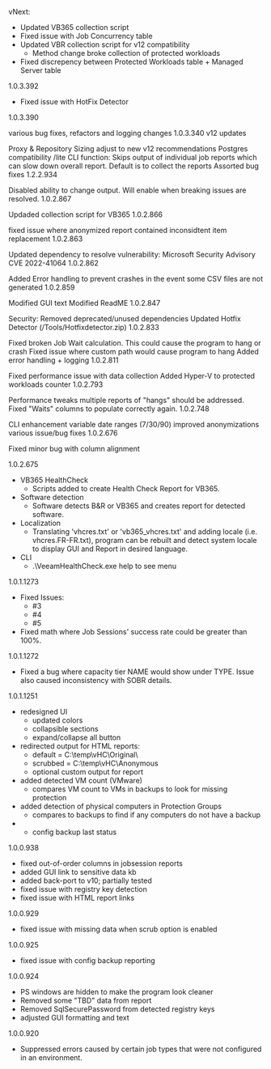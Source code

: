 ﻿vNext:
- Updated VB365 collection script
- Fixed issue with Job Concurrency table
- Updated VBR collection script for v12 compatibility
	- Method change broke collection of protected workloads
- Fixed discrepency between Protected Workloads table + Managed Server table

1.0.3.392
- Fixed issue with HotFix Detector

1.0.3.390

various bug fixes, refactors and logging changes
1.0.3.340 v12 updates

Proxy & Repository Sizing adjust to new v12 recommendations
Postgres compatibility
/lite CLI function: Skips output of individual job reports which can slow down overall report. Default is to collect the reports
Assorted bug fixes
1.2.2.934

Disabled ability to change output. Will enable when breaking issues are resolved.
1.0.2.867

Updaded collection script for VB365
1.0.2.866

fixed issue where anonymized report contained inconsidtent item replacement
1.0.2.863

Updated dependency to resolve vulnerability: Microsoft Security Advisory CVE 2022-41064
1.0.2.862

Added Error handling to prevent crashes in the event some CSV files are not generated
1.0.2.859

Modified GUI text
Modified ReadME
1.0.2.847

Security:
Removed deprecated/unused dependencies
Updated Hotfix Detector (/Tools/Hotfixdetector.zip)
1.0.2.833

Fixed broken Job Wait calculation. This could cause the program to hang or crash
Fixed issue where custom path would cause program to hang
Added error handling + logging
1.0.2.811

Fixed performance issue with data collection
Added Hyper-V to protected workloads counter
1.0.2.793

Performance tweaks
multiple reports of "hangs" should be addressed.
Fixed "Waits" columns to populate correctly again.
1.0.2.748

CLI enhancement
variable date ranges (7/30/90)
improved anonymizations
various issue/bug fixes
1.0.2.676

Fixed minor bug with column alignment

1.0.2.675
- VB365 HealthCheck
	- Scripts added to create Health Check Report for VB365.
- Software detection
	- Software detects B&R or VB365 and creates report for detected software.
- Localization
	- Translating 'vhcres.txt' or 'vb365_vhcres.txt' and adding locale (i.e. vhcres.FR-FR.txt), program can be rebuilt and detect system locale to display GUI and Report in desired language.
- CLI
	- .\VeeamHealthCheck.exe help to see menu


1.0.1.1273
- Fixed Issues:
 	- #3
	- #4
 	- #5
- Fixed math where Job Sessions' success rate could be greater than 100%.

1.0.1.1272
- Fixed a bug where capacity tier NAME would show under TYPE. Issue also caused inconsistency with SOBR details.

1.0.1.1251
- redesigned UI
	- updated colors
	- collapsible sections
	- expand/collapse all button
- redirected output for HTML reports: 
	- default = C:\temp\vHC\Original\
	- scrubbed = C:\temp\vHC\Anonymous
	- optional custom output for report
- added detected VM count (VMware)
	- compares VM count to VMs in backups to look for missing protection
- added detection of physical computers in Protection Groups
	- compares to backups to find if any computers do not have a backup
- + config backup last status


1.0.0.938
- fixed out-of-order columns in jobsession reports
- added GUI link to sensitive data kb
- added back-port to v10; partially tested
- fixed issue with registry key detection
- fixed issue with HTML report links

1.0.0.929
- fixed issue with missing data when scrub option is enabled

1.0.0.925
- fixed issue with config backup reporting

1.0.0.924
- PS windows are hidden to make the program look cleaner
- Removed some "TBD" data from report
- Removed SqlSecurePassword from detected registry keys
- adjusted GUI formatting and text

1.0.0.920
- Suppressed errors caused by certain job types that were not configured in an environment.